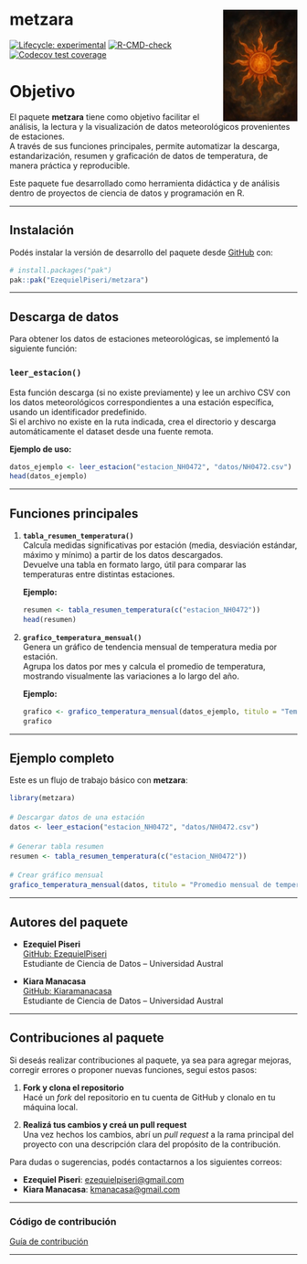 
<!-- README.md se genera a partir de README.Rmd. Por favor, editá este archivo. -->

# metzara <img src="man/figures/logo.png" align="right" width="130"/>

<!-- badges: start -->

[![Lifecycle:
experimental](https://img.shields.io/badge/lifecycle-experimental-orange.svg)](https://lifecycle.r-lib.org/articles/stages.html#experimental)
[![R-CMD-check](https://github.com/EzequielPiseri/metzara/actions/workflows/R-CMD-check.yaml/badge.svg)](https://github.com/EzequielPiseri/metzara/actions/workflows/R-CMD-check.yaml)
[![Codecov test
coverage](https://codecov.io/gh/EzequielPiseri/metzara/branch/main/graph/badge.svg)](https://app.codecov.io/gh/EzequielPiseri/metzara)

<!-- badges: end -->

# Objetivo

El paquete **metzara** tiene como objetivo facilitar el análisis, la
lectura y la visualización de datos meteorológicos provenientes de
estaciones.  
A través de sus funciones principales, permite automatizar la descarga,
estandarización, resumen y graficación de datos de temperatura, de
manera práctica y reproducible.

Este paquete fue desarrollado como herramienta didáctica y de análisis
dentro de proyectos de ciencia de datos y programación en R.

------------------------------------------------------------------------

## Instalación

Podés instalar la versión de desarrollo del paquete desde
[GitHub](https://github.com/) con:

``` r
# install.packages("pak")
pak::pak("EzequielPiseri/metzara")
```

------------------------------------------------------------------------

## Descarga de datos

Para obtener los datos de estaciones meteorológicas, se implementó la
siguiente función:

### **`leer_estacion()`**

Esta función descarga (si no existe previamente) y lee un archivo CSV
con los datos meteorológicos correspondientes a una estación específica,
usando un identificador predefinido.  
Si el archivo no existe en la ruta indicada, crea el directorio y
descarga automáticamente el dataset desde una fuente remota.

**Ejemplo de uso:**

``` r
datos_ejemplo <- leer_estacion("estacion_NH0472", "datos/NH0472.csv")
head(datos_ejemplo)
```

------------------------------------------------------------------------

## Funciones principales

1.  **`tabla_resumen_temperatura()`**  
    Calcula medidas significativas por estación (media, desviación
    estándar, máximo y mínimo) a partir de los datos descargados.  
    Devuelve una tabla en formato largo, útil para comparar las
    temperaturas entre distintas estaciones.

    **Ejemplo:**

    ``` r
    resumen <- tabla_resumen_temperatura(c("estacion_NH0472"))
    head(resumen)
    ```

2.  **`grafico_temperatura_mensual()`**  
    Genera un gráfico de tendencia mensual de temperatura media por
    estación.  
    Agrupa los datos por mes y calcula el promedio de temperatura,
    mostrando visualmente las variaciones a lo largo del año.

    **Ejemplo:**

    ``` r
    grafico <- grafico_temperatura_mensual(datos_ejemplo, titulo = "Temperatura mensual promedio")
    grafico
    ```

------------------------------------------------------------------------

## Ejemplo completo

Este es un flujo de trabajo básico con **metzara**:

``` r
library(metzara)

# Descargar datos de una estación
datos <- leer_estacion("estacion_NH0472", "datos/NH0472.csv")

# Generar tabla resumen
resumen <- tabla_resumen_temperatura(c("estacion_NH0472"))

# Crear gráfico mensual
grafico_temperatura_mensual(datos, titulo = "Promedio mensual de temperatura - Estación NH0472")
```

------------------------------------------------------------------------

## Autores del paquete

- **Ezequiel Piseri**  
  [GitHub: EzequielPiseri](https://github.com/EzequielPiseri)  
  Estudiante de Ciencia de Datos – Universidad Austral

- **Kiara Manacasa**  
  [GitHub: Kiaramanacasa](https://github.com/Kiaramanacasa)  
  Estudiante de Ciencia de Datos – Universidad Austral

------------------------------------------------------------------------

## Contribuciones al paquete

Si deseás realizar contribuciones al paquete, ya sea para agregar
mejoras, corregir errores o proponer nuevas funciones, seguí estos
pasos:

1.  **Fork y clona el repositorio**  
    Hacé un *fork* del repositorio en tu cuenta de GitHub y clonalo en
    tu máquina local.

2.  **Realizá tus cambios y creá un pull request**  
    Una vez hechos los cambios, abrí un *pull request* a la rama
    principal del proyecto con una descripción clara del propósito de la
    contribución.

Para dudas o sugerencias, podés contactarnos a los siguientes correos:

- **Ezequiel Piseri**: <ezequielpiseri@gmail.com>  
- **Kiara Manacasa**: <kmanacasa@gmail.com>

------------------------------------------------------------------------

### Código de contribución

[Guía de
contribución](https://github.com/EzequielPiseri/metzara/blob/main/.github/CONTRIBUTING.md)

------------------------------------------------------------------------
